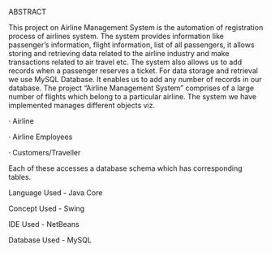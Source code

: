ABSTRACT



This project on Airline Management System is the automation of registration process of airlines system. The system provides information like passenger’s information, flight information, list of all passengers, it allows storing and retrieving data related to the airline industry and make transactions related to air travel etc. The system also allows us to add records when a passenger reserves a ticket. For data storage and retrieval we use MySQL Database. It enables us to add any number of records in our database. The project “Airline Management System” comprises of a large number of flights which belong to a particular airline. The system we have implemented manages different objects viz.

·       Airline

·       Airline Employees

·       Customers/Traveller

Each of these accesses a database schema which has corresponding tables.


Language Used -  Java Core 

Concept Used - Swing

IDE Used - NetBeans

Database Used - MySQL

